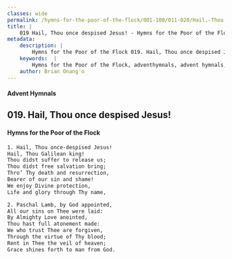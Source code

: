 ```yaml
---
classes: wide
permalink: /hymns-for-the-poor-of-the-flock/001-100/011-020/Hail,-Thou-once-despised-Jesus!/
title: |
    019 Hail, Thou once despised Jesus! - Hymns for the Poor of the Flock
metadata:
    description: |
        Hymns for the Poor of the Flock 019. Hail, Thou once despised Jesus!. Hail, Thou once-despised Jesus! Hail, Thou Galilean king! Thou didst suffer to release us; Thou didst free salvation bring; Thro’ Thy death and resurrection,  Bearer of our sin and shame! We enjoy Divine protection, Life and glory through Thy name,  
    keywords:  |
        Hymns for the Poor of the Flock, adventhymnals, advent hymnals, Hail, Thou once despised Jesus!, Hail, Thou once-despised Jesus!, 
    author: Brian Onang'o
---
```


#### Advent Hymnals
## 019. Hail, Thou once despised Jesus!
####  Hymns for the Poor of the Flock

```txt
1. Hail, Thou once-despised Jesus!
Hail, Thou Galilean king!
Thou didst suffer to release us;
Thou didst free salvation bring;
Thro’ Thy death and resurrection, 
Bearer of our sin and shame!
We enjoy Divine protection,
Life and glory through Thy name, 

2. Paschal Lamb, by God appointed,
All our sins on Thee were laid:
By Almighty Love anointed,
Thou hast full atonement made:
We who trust Thee are forgiven, 
Through the virtue of Thy blood; 
Rent in Thee the veil of heaven;
Grace shines forth to man from God.
```